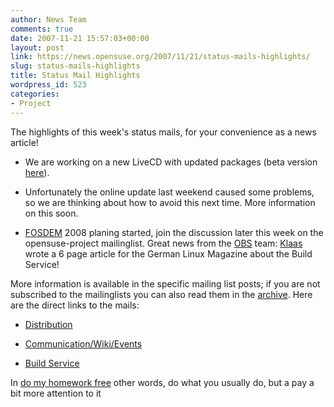 ```yaml
---
author: News Team
comments: true
date: 2007-11-21 15:57:03+00:00
layout: post
link: https://news.opensuse.org/2007/11/21/status-mails-highlights/
slug: status-mails-highlights
title: Status Mail Highlights
wordpress_id: 523
categories:
- Project
---
```


The highlights of this week's status mails, for your convenience as a news article! 




	
  * We are working on a new LiveCD with updated packages (beta version [here](ftp://beta.suse.com/private/10.3-livecd)). 

	
  * Unfortunately the online update last weekend caused some problems, so we are thinking about how to avoid this next time. More information on this soon.

	
  * [FOSDEM](//www.fosdem.org/2008/) 2008 planing started, join the discussion later this week on the opensuse-project mailinglist. Great news from the [OBS](//opensuse.org/Build_Service) team: [Klaas](//en.opensuse.org/User:Kfreitag) wrote a 6 page article for the German Linux Magazine about the Build Service!



More information is available in the specific mailing list posts; if you are not subscribed to the mailinglists you can also read them in the [archive](//lists.opensuse.org/). Here are the direct links to the mails: 



	
  * [Distribution](//lists.opensuse.org/opensuse-factory/2007-11/msg00142.html)

	
  * [Communication/Wiki/Events](//lists.opensuse.org/opensuse-project/2007-11/msg00077.html)


	
  * [Build Service](//lists.opensuse.org/opensuse-buildservice/2007-11/msg00219.html)



 In [do my homework free](https://justdomyhomework.com/) other words, do what you usually do, but a pay a bit more attention to it
